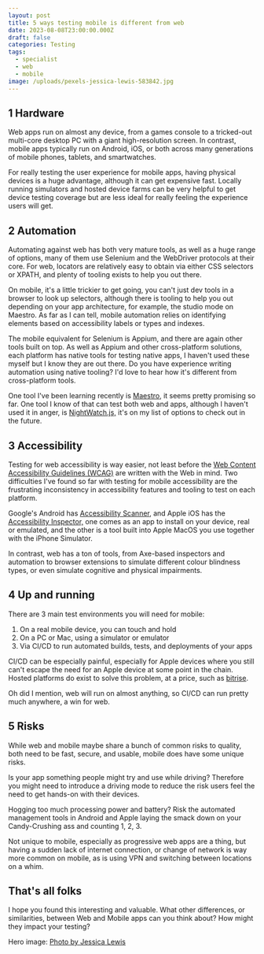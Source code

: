 ```yaml
---
layout: post
title: 5 ways testing mobile is different from web
date: 2023-08-08T23:00:00.000Z
draft: false
categories: Testing
tags:
  - specialist
  - web
  - mobile
image: /uploads/pexels-jessica-lewis-583842.jpg
---
```


## 1 Hardware

Web apps run on almost any device, from a games console to a tricked-out multi-core desktop PC with a giant high-resolution screen. In contrast, mobile apps typically run on Android, iOS, or both across many generations of mobile phones, tablets, and smartwatches.

For really testing the user experience for mobile apps, having physical devices is a huge advantage, although it can get expensive fast. Locally running simulators and hosted device farms can be very helpful to get device testing coverage but are less ideal for really feeling the experience users will get.

## 2 Automation

Automating against web has both very mature tools, as well as a huge range of options, many of them use Selenium and the WebDriver protocols at their core. For web, locators are relatively easy to obtain via either CSS selectors or XPATH, and plenty of tooling exists to help you out there.

On mobile, it's a little trickier to get going, you can't just dev tools in a browser to look up selectors, although there is tooling to help you out depending on your app architecture, for example, the studio mode on Maestro. As far as I can tell, mobile automation relies on identifying elements based on accessibility labels or types and indexes.

The mobile equivalent for Selenium is Appium, and there are again other tools built on top. As well as Appium and other cross-platform solutions, each platform has native tools for testing native apps, I haven't used these myself but I know they are out there. Do you have experience writing automation using native tooling? I'd love to hear how it's different from cross-platform tools.

One tool I've been learning recently is [Maestro](https://maestro.mobile.dev/), it seems pretty promising so far. One tool I know of that can test both web and apps, although I haven't used it in anger, is [NightWatch.js,](https://nightwatchjs.org/guide/mobile-app-testing/introduction.html) it's on my list of options to check out in the future.

## 3 Accessibility

Testing for web accessibility is way easier, not least before the [Web Content Accessibility Guidelines (WCAG)](https://www.w3.org/TR/WCAG21/) are written with the Web in mind. Two difficulties I've found so far with testing for mobile accessibility are the frustrating inconsistency in accessibility features and tooling to test on each platform.

Google's Android has [Accessibility Scanner](https://support.google.com/accessibility/android/answer/6376570?hl=en-GB), and Apple iOS has the [Accessibility Inspector,](https://developer.apple.com/library/archive/documentation/Accessibility/Conceptual/AccessibilityMacOSX/OSXAXTestingApps.html) one comes as an app to install on your device, real or emulated, and the other is a tool built into Apple MacOS you use together with the iPhone Simulator.

In contrast, web has a ton of tools, from Axe-based inspectors and automation to browser extensions to simulate different colour blindness types, or even simulate cognitive and physical impairments.

## 4 Up and running

There are 3 main test environments you will need for mobile:

1. On a real mobile device, you can touch and hold
2. On a PC or Mac, using a simulator or emulator
3. Via CI/CD to run automated builds, tests, and deployments of your apps

CI/CD can be especially painful, especially for Apple devices where you still can't escape the need for an Apple device at some point in the chain. Hosted platforms do exist to solve this problem, at a price, such as [bitrise](https://bitrise.io/).

Oh did I mention, web will run on almost anything, so CI/CD can run pretty much anywhere, a win for web.

## 5 Risks

While web and mobile maybe share a bunch of common risks to quality, both need to be fast, secure, and usable, mobile does have some unique risks.

Is your app something people might try and use while driving? Therefore you might need to introduce a driving mode to reduce the risk users feel the need to get hands-on with their devices.

Hogging too much processing power and battery? Risk the automated management tools in Android and Apple laying the smack down on your Candy-Crushing ass and counting 1, 2, 3.

Not unique to mobile, especially as progressive web apps are a thing, but having a sudden lack of internet connection, or change of network is way more common on mobile, as is using VPN and switching between locations on a whim.

## That's all folks

I hope you found this interesting and valuable. What other differences, or similarities, between Web and Mobile apps can you think about? How might they impact your testing?

Hero image: [Photo by Jessica Lewis](< https://www.pexels.com/photo/iphone-6-earpods-and-macbook-on-flat-lay-photography-583842/>)
